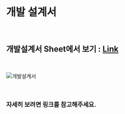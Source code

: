 # 개발 설계서 

<br>

## 개발설계서 Sheet에서 보기 : [Link](https://docs.google.com/spreadsheets/d/1aSQOapWXMSrqmmqWx4oVBfYDymdCixylddWPe7pt0S0/edit#gid=1648587496)

<br>

![개발설계서](https://user-images.githubusercontent.com/76838814/219388610-0065d281-7663-4e3f-aada-23aac4dfc462.png)


<br>

### 자세히 보려면 링크를 참고해주세요.


